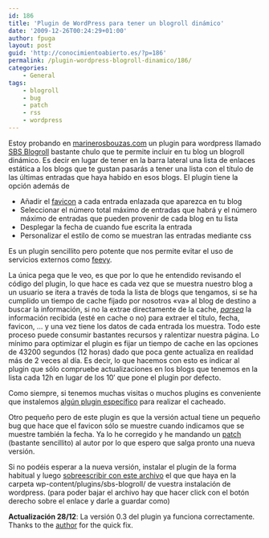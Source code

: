 ```yaml
---
id: 186
title: 'Plugin de WordPress para tener un blogroll dinámico'
date: '2009-12-26T00:24:29+01:00'
author: fpuga
layout: post
guid: 'http://conocimientoabierto.es/?p=186'
permalink: /plugin-wordpress-blogroll-dinamico/186/
categories:
    - General
tags:
    - blogroll
    - bug
    - patch
    - rss
    - wordpress
---
```


Estoy probando en [marinerosbouzas.com](http://conocimientoabierto.es) un plugin para wordpress llamado [SBS Blogroll](http://wordpress.org/extend/plugins/sbs-blogroll/) bastante chulo que te permite incluir en tu blog un blogroll dinámico. Es decir en lugar de tener en la barra lateral una lista de enlaces estática a los blogs que te gustan pasarás a tener una lista con el título de las últimas entradas que haya habido en esos blogs. El plugin tiene la opción además de

- Añadir el [favicon](http://es.wikipedia.org/wiki/Favicon) a cada entrada enlazada que aparezca en tu blog
- Seleccionar el número total máximo de entradas que habrá y el número máximo de entradas que pueden provenir de cada blog en tu lista
- Desplegar la fecha de cuando fue escrita la entrada
- Personalizar el estilo de como se muestran las entradas mediante css

Es un plugin sencillito pero potente que nos permite evitar el uso de servicios externos como [feevy](http://www.feevy.com/).

La única pega que le veo, es que por lo que he entendido revisando el código del plugin, lo que hace es cada vez que se muestra nuestro blog a un usuario se itera a través de toda la lista de blogs que tengamos, si se ha cumplido un tiempo de cache fijado por nosotros «va» al blog de destino a buscar la información, si no la extrae directamente de la cache, [*parsea*](http://www.alegsa.com.ar/Dic/parseo.php) la información recibida (esté en cache o no) para extraer el título, fecha, favicon, … y una vez tiene los datos de cada entrada los muestra. Todo este proceso puede consumir bastantes recursos y ralentizar nuestra página. Lo mínimo para optimizar el plugin es fijar un tiempo de cache en las opciones de 43200 segundos (12 horas) dado que poca gente actualiza en realidad más de 2 veces al día. Es decir, lo que hacemos con esto es indicar al plugin que sólo compruebe actualizaciones en los blogs que tenemos en la lista cada 12h en lugar de los 10′ que pone el plugin por defecto.

Como siempre, si tenemos muchas visitas o muchos plugins es conveniente que instalemos [algún plugin específico](http://ayudawordpress.com/gua-para-instalar-wp-cache/) para realizar el cacheado.

Otro pequeño pero de este plugin es que la versión actual tiene un pequeño bug que hace que el favicon sólo se muestre cuando indicamos que se muestre también la fecha. Ya lo he corregido y he mandando un [patch](http://conocimientoabierto.es/sw/sbs-blogroll_solved_missing_check_for_show_icon.patch) (bastante sencillito) al autor por lo que espero que salga pronto una nueva versión.

Si no podéis esperar a la nueva versión, instalar el plugin de la forma habitual y luego [sobreescribir con este archivo](http://conocimientoabierto.es/sw/sbs-blogroll.php) el que que haya en la carpeta wp-content/plugins/sbs-blogroll/ de vuestra instalación de wordpress. (para poder bajar el archivo hay que hacer click con el botón derecho sobre el enlace y darle a guardar como)

**Actualización 28/12**: La versión 0.3 del plugin ya funciona correctamente. Thanks to the [author](http://www.someblogsite.com/) for the quick fix.